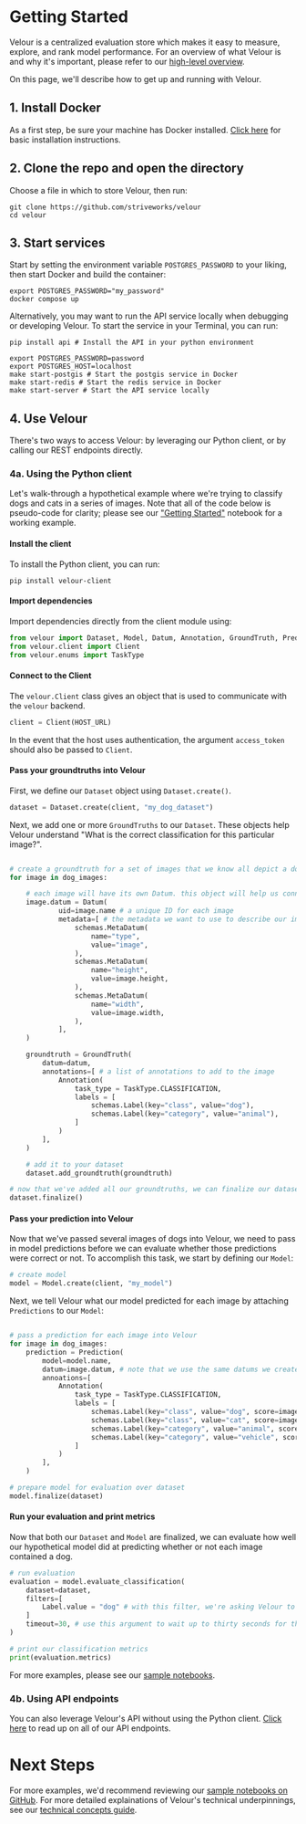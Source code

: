 # Getting Started

Velour is a centralized evaluation store which makes it easy to measure, explore, and rank model performance. For an overview of what Velour is and why it's important, please refer to our [high-level overview](index.md).

On this page, we'll describe how to get up and running with Velour.

## 1. Install Docker

As a first step, be sure your machine has Docker installed. [Click here](https://docs.docker.com/engine/install/) for basic installation instructions.


## 2. Clone the repo and open the directory

Choose a file in which to store Velour, then run:

```shell
git clone https://github.com/striveworks/velour
cd velour
```


## 3. Start services

Start by setting the environment variable `POSTGRES_PASSWORD` to your liking, then start Docker and build the container:

```shell
export POSTGRES_PASSWORD="my_password"
docker compose up
```

Alternatively, you may want to run the API service locally when debugging or developing Velour. To start the service in your Terminal, you can run:

```shell
pip install api # Install the API in your python environment

export POSTGRES_PASSWORD=password
export POSTGRES_HOST=localhost
make start-postgis # Start the postgis service in Docker
make start-redis # Start the redis service in Docker
make start-server # Start the API service locally
```


## 4. Use Velour

There's two ways to access Velour: by leveraging our Python client, or by calling our REST endpoints directly.

### 4a. Using the Python client

Let's walk-through a hypothetical example where we're trying to classify dogs and cats in a series of images. Note that all of the code below is pseudo-code for clarity; please see our ["Getting Started"](#TODO) notebook for a working example.

#### Install the client

To install the Python client, you can run:

```shell
pip install velour-client
```

#### Import dependencies

Import dependencies directly from the client module using:

```py
from velour import Dataset, Model, Datum, Annotation, GroundTruth, Prediction, Label
from velour.client import Client
from velour.enums import TaskType
```

#### Connect to the Client

The `velour.Client` class gives an object that is used to communicate with the `velour` backend.

```py
client = Client(HOST_URL)
```

In the event that the host uses authentication, the argument `access_token` should also be passed to `Client`.

#### Pass your groundtruths into Velour

First, we define our `Dataset` object using `Dataset.create()`.

```py
dataset = Dataset.create(client, "my_dog_dataset")
```

Next, we add one or more `GroundTruths` to our `Dataset`. These objects help Velour understand "What is the correct classification for this particular image?".

```py

# create a groundtruth for a set of images that we know all depict a dog
for image in dog_images:

    # each image will have its own Datum. this object will help us connect groundtruths and predictions when it's time for evaluation
    image.datum = Datum(
            uid=image.name # a unique ID for each image
            metadata=[ # the metadata we want to use to describe our image
                schemas.MetaDatum(
                    name="type",
                    value="image",
                ),
                schemas.MetaDatum(
                    name="height",
                    value=image.height,
                ),
                schemas.MetaDatum(
                    name="width",
                    value=image.width,
                ),
            ],
    )

    groundtruth = GroundTruth(
        datum=datum,
        annotations=[ # a list of annotations to add to the image
            Annotation(
                task_type = TaskType.CLASSIFICATION,
                labels = [
                    schemas.Label(key="class", value="dog"),
                    schemas.Label(key="category", value="animal"),
                ]
            )
        ],
    )

    # add it to your dataset
    dataset.add_groundtruth(groundtruth)

# now that we've added all our groundtruths, we can finalize our dataset for evaluation
dataset.finalize()
```

#### Pass your prediction into Velour

Now that we've passed several images of dogs into Velour, we need to pass in model predictions before we can evaluate whether those predictions were correct or not. To accomplish this task, we start by defining our `Model`:

```py
# create model
model = Model.create(client, "my_model")
```

Next, we tell Velour what our model predicted for each image by attaching `Predictions` to our `Model`:

```py

# pass a prediction for each image into Velour
for image in dog_images:
    prediction = Prediction(
        model=model.name,
        datum=image.datum, # note that we use the same datums we created before
        annoations=[
            Annotation(
                task_type = TaskType.CLASSIFICATION,
                labels = [
                    schemas.Label(key="class", value="dog", score=image.dog_score),
                    schemas.Label(key="class", value="cat", score=image.cat_score,
                    schemas.Label(key="category", value="animal", score=image.animal_score),
                    schemas.Label(key="category", value="vehicle", score=image.vehicle_score),
                ]
            )
        ],
    )

# prepare model for evaluation over dataset
model.finalize(dataset)
```

#### Run your evaluation and print metrics

Now that both our `Dataset` and `Model` are finalized, we can evaluate how well our hypothetical model did at predicting whether or not each image contained a dog.

```py
# run evaluation
evaluation = model.evaluate_classification(
    dataset=dataset,
    filters=[
        Label.value = "dog" # with this filter, we're asking Velour to only evaluate how well our model predicted dogs in each image
    ]
    timeout=30, # use this argument to wait up to thirty seconds for the evaluation to complete
)

# print our classification metrics
print(evaluation.metrics)
```

For more examples, please see our [sample notebooks](https://github.com/Striveworks/velour/tree/main/sample_notebooks).



### 4b. Using API endpoints
You can also leverage Velour's API without using the Python client. [Click here](endpoints.md) to read up on all of our API endpoints.


# Next Steps

For more examples, we'd recommend reviewing our [sample notebooks on GitHub](#TODO). For more detailed explainations of Velour's technical underpinnings, see our [technical concepts guide](technical_concepts.md).